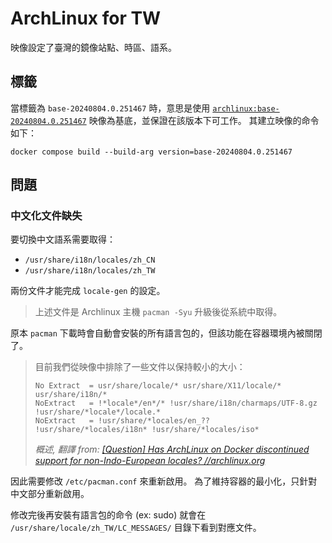 ArchLinux for TW
=======

映像設定了臺灣的鏡像站點、時區、語系。


## 標籤

當標籤為 `base-20240804.0.251467` 時，意思是使用
[`archlinux:base-20240804.0.251467`](https://hub.docker.com/_/archlinux)
映像為基底，並保證在該版本下可工作。
其建立映像的命令如下：

```
docker compose build --build-arg version=base-20240804.0.251467
```


## 問題

### 中文化文件缺失

要切換中文語系需要取得：

  * `/usr/share/i18n/locales/zh_CN`
  * `/usr/share/i18n/locales/zh_TW`

兩份文件才能完成 `locale-gen` 的設定。

> 上述文件是 Archlinux 主機 `pacman -Syu` 升級後從系統中取得。


原本 `pacman` 下載時會自動會安裝的所有語言包的，但該功能在容器環境內被關閉了。

> 目前我們從映像中排除了一些文件以保持較小的大小：
> ```
> No Extract  = usr/share/locale/* usr/share/X11/locale/* usr/share/i18n/*
> NoExtract   = !*locale*/en*/* !usr/share/i18n/charmaps/UTF-8.gz !usr/share/*locale*/locale.*
> NoExtract   = !usr/share/*locales/en_?? !usr/share/*locales/i18n* !usr/share/*locales/iso*
> ```
> _概述, 翻譯 from: [[Question] Has ArchLinux on Docker discontinued support for non-Indo-European locales? //archlinux.org](https://gitlab.archlinux.org/archlinux/archlinux-docker/-/issues/59)_

因此需要修改 `/etc/pacman.conf` 來重新啟用。
為了維持容器的最小化，只針對中文部分重新啟用。

修改完後再安裝有語言包的命令 (ex: sudo) 就會在
`/usr/share/locale/zh_TW/LC_MESSAGES/` 目錄下看到對應文件。
